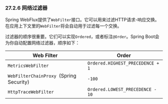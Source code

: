 ### 27.2.6 网络过滤器

Spring WebFlux提供了`WebFilter`接口。它可以用来过滤HTTP请求-响应交换。在应用上下文里的`WebFilter`将会自动用于过滤每一个交换。

过滤器的顺序很重要。它们可以实现`Ordered`，或者标注`@Order`。Spring Boot会为你自动配置网络过滤器，顺序如下：

|Web Filter|Order|
|--|--|
|`MetricsWebFilter`|`Ordered.HIGHEST_PRECEDENCE + 1`|
|`WebFilterChainProxy `(Spring Security)|`-100`|
|`HttpTraceWebFilter`|`Ordered.LOWEST_PRECEDENCE - 10`|
